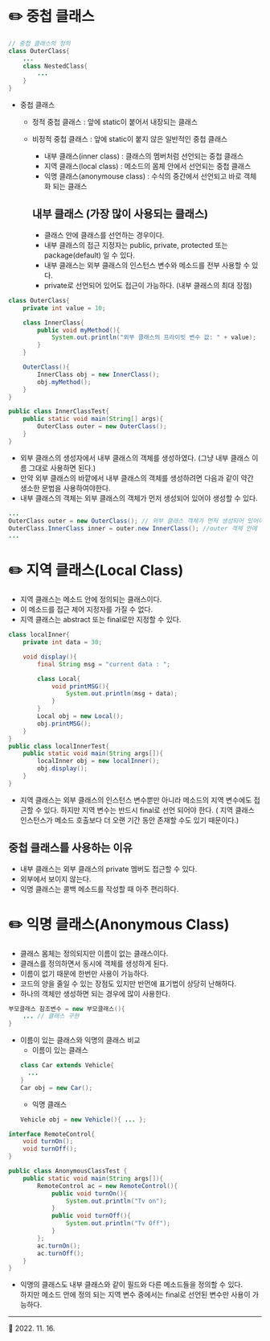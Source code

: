 # ✏️ 중첩 클래스
```java
// 중첩 클래스의 정의
class OuterClass{
    ...
    class NestedClass{
        ...
    }
}
```
* 중첩 클래스
  + 정적 중첩 클래스 : 앞에 static이 붙어서 내장되는 클래스
  + 비정적 중첩 클래스 : 앞에 static이 붙지 않은 일반적인 중첩 클래스
    + 내부 클래스(inner class) : 클래스의 멤버처럼 선언되는 중첩 클래스
    + 지역 클래스(local class) :  메소드의 몸체 안에서 선언되는 중첩 클래스
    + 익명 클래스(anonymouse class) : 수식의 중간에서 선언되고 바로 객체화 되는 클래스

    ## 내부 클래스 (가장 많이 사용되는 클래스)
    * 클래스 안에 클래스를 선언하는 경우이다.
    * 내부 클래스의 접근 지정자는 public, private, protected 또는 package(default) 일 수 있다.
    * 내부 클래스는 외부 클래스의 인스턴스 변수와 메소드를 전부 사용할 수 있다.
    * private로 선언되어 있어도 접근이 가능하다. (내부 클래스의 최대 장점)
```java
class OuterClass{
    private int value = 10;

    class InnerClass{
        public void myMethod(){
            System.out.println("외부 클래스의 프라이빗 변수 값: " + value);
        }
    }

    OuterClass(){
        InnerClass obj = new InnerClass();
        obj.myMethod();
    }
}

public class InnerClassTest{
    public static void main(String[] args){
        OuterClass outer = new OuterClass();
    }
}
```
* 외부 클래스의 생성자에서 내부 클래스의 객체를 생성하였다. (그냥 내부 클래스 이름 그대로 사용하면 된다.)
* 만약 외부 클래스의 바깥에서 내부 클래스의 객체를 생성하려면 다음과 같이 약간 생소한 문법을 사용하여야한다.
* 내부 클래스의 객체는 외부 클래스의 객체가 먼저 생성되어 있어야 생성할 수 있다.
```java
...
OuterClass outer = new OuterClass(); // 외부 클래스 객체가 먼저 생성되어 있어야
OuterClass.InnerClass inner = outer.new InnerClass(); //outer 객체 안에 정의된 InnerClass 라는 의미
...
```

# ✏️ 지역 클래스(Local Class)
* 지역 클래스는 메소드 안에 정의되는 클래스이다.
* 이 메소드를 접근 제어 지정자를 가질 수 없다.
* 지역 클래스는 abstract 또는 final로만 지정할 수 있다.
```java
class localInner{
    private int data = 30;

    void display(){
        final String msg = "current data : ";

        class Local{
            void printMSG(){
                System.out.println(msg + data);
            }
        }
        Local obj = new Local();
        obj.printMSG();
    }
}
public class localInnerTest{
    public static void main(String args[]){
        localInner obj = new localInner();
        obj.display();
    }
}
```
* 지역 클래스는 외부 클래스의 인스턴스 변수뿐만 아니라 메소드의 지역 변수에도 접근할 수 있다. 하지만 지역 변수는 반드시 final로 선언 되어야 한다. ( 지역 클래스 인스턴스가 메소드 호출보다 더 오랜 기간 동안 존재할 수도 있기 때문이다.)

## 중첩 클래스를 사용하는 이유
* 내부 클래스는 외부 클래스의 private 멤버도 접근할 수 있다.
* 외부에서 보이지 않는다.
* 익명 클래스는 콜백 메소드를 작성할 때 아주 편리하다.

# ✏️ 익명 클래스(Anonymous Class)
* 클래스 몸체는 정의되지만 이름이 없는 클래스이다.
* 클래스를 정의하면서 동시에 객체를 생성하게 된다.
* 이름이 없기 때문에 한번만 사용이 가능하다.
* 코드의 양을 줄일 수 있는 장점도 있지만 반먼에 표기법이 상당히 난해하다.
* 하나의 객체만 생성하면 되는 경우에 많이 사용한다.
```java
부모클래스 참조변수 = new 부모클래스(){
    ... // 클래스 구현
}
```
* 이름이 있는 클래스와 익명의 클래스 비교
  + 이름이 있는 클래스
  ``` java
  class Car extends Vehicle{
    ...
  }
  Car obj = new Car();
  ```
  + 익명 클래스
  ```java
  Vehicle obj = new Vehicle(){ ... };
  ```
```java
interface RemoteControl{
    void turnOn();
    void turnOff();
}

public class AnonymousClassTest {
    public static void main(String args[]){
        RemoteControl ac = new RemoteControl(){
            public void turnOn(){
                System.out.println("Tv on");
            }
            public void turnOff(){
                System.out.println("Tv Off");
            }
        };
        ac.turnOn();
        ac.turnOff();
    }
}
```
* 익명의 클래스도 내부 클래스와 같이 필드와 다른 메소드들을 정의할 수 있다.<br>하지만 메소드 안에 정의 되는 지역 변수 중에서는 final로 선언된 변수만 사용이 가능하다.
***
🔺 2022. 11. 16.